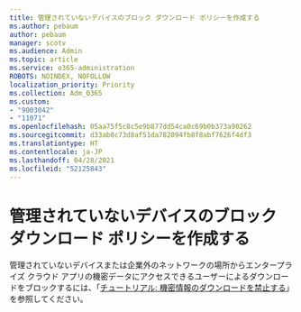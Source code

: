 ```yaml
---
title: 管理されていないデバイスのブロック ダウンロード ポリシーを作成する
ms.author: pebaum
author: pebaum
manager: scotv
ms.audience: Admin
ms.topic: article
ms.service: o365-administration
ROBOTS: NOINDEX, NOFOLLOW
localization_priority: Priority
ms.collection: Adm_O365
ms.custom:
- "9003042"
- "11071"
ms.openlocfilehash: 05aa75f5c8c5e9b877dd54ca0c69b0b373a90262
ms.sourcegitcommit: d33ab8c73d8af51da782094fb8f8abf7626f4df3
ms.translationtype: HT
ms.contentlocale: ja-JP
ms.lasthandoff: 04/28/2021
ms.locfileid: "52125843"
---
```

# <a name="create-a-block-download-policy-for-unmanaged-devices"></a>管理されていないデバイスのブロック ダウンロード ポリシーを作成する

管理されていないデバイスまたは企業外のネットワークの場所からエンタープライズ クラウド アプリの機密データにアクセスできるユーザーによるダウンロードをブロックするには、「[チュートリアル: 機密情報のダウンロードを禁止する](https://docs.microsoft.com/cloud-app-security/use-case-proxy-block-session-aad)」を参照してください。



